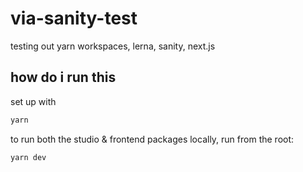# via-sanity-test

testing out yarn workspaces, lerna, sanity, next.js

## how do i run this

set up with

```zsh
yarn
```

to run both the studio & frontend packages locally, run from the root:

```zsh
yarn dev
```

